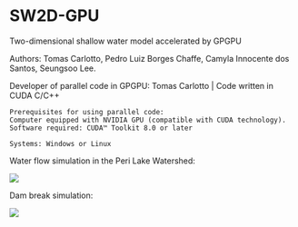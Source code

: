 # SW2D-GPU 
Two-dimensional shallow water model accelerated by GPGPU

Authors: Tomas Carlotto, Pedro Luiz Borges Chaffe, Camyla Innocente dos Santos, Seungsoo Lee.

Developer of parallel code in GPGPU: Tomas Carlotto          | Code written in CUDA C/C++


    Prerequisites for using parallel code:
    Computer equipped with NVIDIA GPU (compatible with CUDA technology).
    Software required: CUDA™ Toolkit 8.0 or later 
                  
    Systems: Windows or Linux
         

Water flow simulation in the Peri Lake Watershed:

![](Peri_Lake_watershed.gif) 

Dam break simulation:

![](dam_break.gif)
